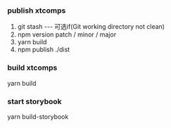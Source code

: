 ### publish xtcomps
1. git stash --- 可选if(Git working directory not clean)
2. npm version patch / minor / major
3. yarn build
4. npm publish ./dist

### build xtcomps
yarn build

### start storybook
yarn build-storybook